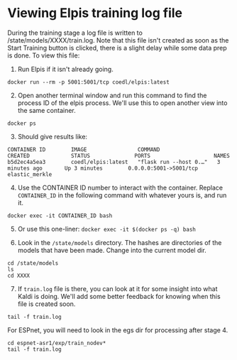 # Viewing Elpis training log file

During the training stage a log file is written to /state/models/XXXX/train.log. Note that this file isn't created as soon as the Start Training button is clicked, there is a slight delay while some data prep is done. To view this file:


1. Run Elpis if it isn't already going.

```shell
docker run --rm -p 5001:5001/tcp coedl/elpis:latest
```


2. Open another terminal window and run this command to find the process ID of the elpis process. We'll use this to open another view into the same container.

```shell
docker ps
```

3. Should give results like:

```shell
CONTAINER ID        IMAGE                COMMAND                  CREATED             STATUS              PORTS                    NAMES
b5d2ec4a5ea3        coedl/elpis:latest   "flask run --host 0.…"   3 minutes ago       Up 3 minutes        0.0.0.0:5001->5001/tcp   elastic_merkle
```


4. Use the CONTAINER ID number to interact with the container. Replace `CONTAINER_ID` in the following command with whatever yours is, and run it.

```shell
docker exec -it CONTAINER_ID bash
```


5. Or use this one-liner: `docker exec -it $(docker ps -q) bash`


6. Look in the `/state/models` directory. The hashes are directories of the models that have been made. Change into the current model dir. 
```shell
cd /state/models
ls
cd XXXX
```


7. If `train.log` file is there, you can look at it for some insight into what Kaldi is doing. We'll add some better feedback for knowing when this file is created soon.

```shell
tail -f train.log
```

For ESPnet, you will need to look in the egs dir for processing after stage 4. 
```shell
cd espnet-asr1/exp/train_nodev*
tail -f train.log
```
